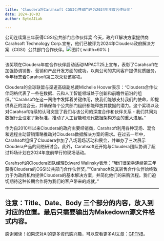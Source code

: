```yaml
---
title: 'Cloudera将Carahsoft CGSI公共部门评为2024年年度合作伙伴'
date: 2024-10-03
author: ByteAILab

---
```


公司连续第三年获得CGSI公共部门合作伙伴奖
今天，政府IT解决方案提供商Carahsoft Technology Corp.宣布，他们已被评为2024年Cloudera政府解决方案（CGSI）公共部门合作伙伴。![图片](https://ai-techpark.com/wp-content/uploads/2024/10/Cloudera-960x540.jpg){ width=60% }

---
该奖项在Cloudera年度合作伙伴启动活动IMPACT25上宣布，表彰了Carahsoft在加强协调销售、营销和产品开发方面的成功，以向公司的共同客户提供优质服务。今年标志着Carahsoft第三次荣获该奖项。

Cloudera的全球联盟与渠道高级副总裁Michelle Hoover表示：“Cloudera合作伙伴网络代表了一些在数据、云和人工智能领域处于创新和前瞻性前沿的组织。”“Carahsoft在这一网络中发挥着关键作用，使我们能够支持我们的使命，即提供真正的混合云，并确保每个公共部门组织都能释放其数据的潜力。这个奖项以及对Carahsoft持续的认可突显了我们与该公司的深度合作和伙伴关系 - 我们共同为数据行业设定了新标准，推动了人工智能和现代数据架构方面的重大进展。”

作为自2010年以来Cloudera的政府主要经销商，Carahsoft利用各种现场、混合和远程主动营销策略推动对Cloudera数据解决方案的需求。在过去一年中，Carahsoft组织了Cloudera参加了八场现场活动和展会，并举办了三次展示Cloudera产品的网络研讨会。此外，Carahsoft还开始与Cloudera团队协调了超过15场计划在2024年底前举行的现场活动。

Carahsoft的Cloudera团队经理Edward Walinsky表示：“我们很荣幸连续第三年获得Cloudera的CGSI公共部门合作伙伴奖。”“Carahsoft及其转售合作伙伴始终致力于为政府机构提供Cloudera的基本解决方案，并简化他们的采购流程。我们迫切期待这种长期合作将为我们的客户带来的成就。”

---

注意：Title、Date、Body 三个部分的内容，放入到对应的位置。最后只需要输出为Makedown源文件格式内容。
---
感谢阅读！如果您对AI的更多资讯感兴趣，可以查看更多AI文章：[GPTNB](https://gptnb.com)。